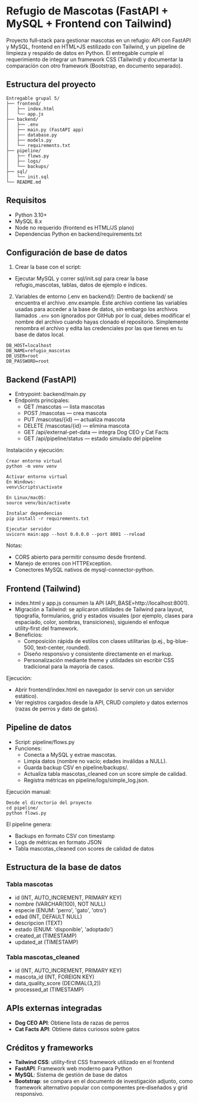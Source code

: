 # Refugio de Mascotas (FastAPI + MySQL + Frontend con Tailwind)

Proyecto full‑stack para gestionar mascotas en un refugio: API con FastAPI y MySQL, frontend en HTML+JS estilizado con Tailwind, y un pipeline de limpieza y respaldo de datos en Python. El entregable cumple el requerimiento de integrar un framework CSS (Tailwind) y documentar la comparación con otro framework (Bootstrap, en documento separado).

## Estructura del proyecto

```
Entregable grupal 5/
├── frontend/
│   ├── index.html
│   └── app.js
├── backend/
│   ├── .env
│   ├── main.py (FastAPI app)
│   ├── database.py
│   ├── models.py
│   └── requirements.txt
├── pipeline/
│   ├── flows.py
│   ├── logs/
│   └── backups/
├── sql/
│   └── init.sql
└── README.md
```

## Requisitos
- Python 3.10+
- MySQL 8.x
- Node no requerido (frontend es HTML/JS plano)
- Dependencias Python en backend/requirements.txt

## Configuración de base de datos
1) Crear la base con el script:
- Ejecutar MySQL y correr sql/init.sql para crear la base refugio_mascotas, tablas, datos de ejemplo e índices.

2) Variables de entorno (.env en backend/):
Dentro de backend/ se encuentra el archivo .env.example. Este archivo contiene las variables usadas para acceder a la base de datos, sin embargo los archivos llamados `.env` son ignorados por GitHub por lo cual, debes modificar el nombre del archivo cuando hayas clonado el repositorio.
Simplemente renombra el archivo y edita las credenciales por las que tienes en tu base de datos local.

```
DB_HOST=localhost
DB_NAME=refugio_mascotas
DB_USER=root
DB_PASSWORD=root
```

## Backend (FastAPI)
- Entrypoint: backend/main.py
- Endpoints principales:
  - GET /mascotas — lista mascotas
  - POST /mascotas — crea mascota
  - PUT /mascotas/{id} — actualiza mascota
  - DELETE /mascotas/{id} — elimina mascota
  - GET /api/external-pet-data — integra Dog CEO y Cat Facts
  - GET /api/pipeline/status — estado simulado del pipeline

Instalación y ejecución:

```
Crear entorno virtual
python -m venv venv

Activar entorno virtual
En Windows:
venv\Scripts\activate

En Linux/macOS:
source venv/bin/activate

Instalar dependencias
pip install -r requirements.txt

Ejecutar servidor
uvicorn main:app --host 0.0.0.0 --port 8001 --reload
```

Notas:
- CORS abierto para permitir consumo desde frontend.
- Manejo de errores con HTTPException.
- Conectores MySQL nativos de mysql-connector-python.

## Frontend (Tailwind)
- index.html y app.js consumen la API (API_BASE=http://localhost:8001).
- Migración a Tailwind: se aplicaron utilidades de Tailwind para layout, tipografía, formularios, grid y estados visuales (por ejemplo, clases para espaciado, color, sombras, transiciones), siguiendo el enfoque utility‑first del framework.
- Beneficios:
  - Composición rápida de estilos con clases utilitarias (p.ej., bg-blue-500, text-center, rounded).
  - Diseño responsivo y consistente directamente en el markup.
  - Personalización mediante theme y utilidades sin escribir CSS tradicional para la mayoría de casos.

Ejecución:
- Abrir frontend/index.html en navegador (o servir con un servidor estático).
- Ver registros cargados desde la API, CRUD completo y datos externos (razas de perros y dato de gatos).

## Pipeline de datos
- Script: pipeline/flows.py
- Funciones:
  - Conecta a MySQL y extrae mascotas.
  - Limpia datos (nombre no vacío; edades inválidas a NULL).
  - Guarda backup CSV en pipeline/backups/.
  - Actualiza tabla mascotas_cleaned con un score simple de calidad.
  - Registra métricas en pipeline/logs/simple_log.json.

Ejecución manual:

```
Desde el directorio del proyecto
cd pipeline/
python flows.py
```

El pipeline genera:
- Backups en formato CSV con timestamp
- Logs de métricas en formato JSON
- Tabla mascotas_cleaned con scores de calidad de datos

## Estructura de la base de datos

### Tabla mascotas
- id (INT, AUTO_INCREMENT, PRIMARY KEY)
- nombre (VARCHAR(100), NOT NULL)
- especie (ENUM: 'perro', 'gato', 'otro')
- edad (INT, DEFAULT NULL)
- descripcion (TEXT)
- estado (ENUM: 'disponible', 'adoptado')
- created_at (TIMESTAMP)
- updated_at (TIMESTAMP)

### Tabla mascotas_cleaned
- id (INT, AUTO_INCREMENT, PRIMARY KEY)
- mascota_id (INT, FOREIGN KEY)
- data_quality_score (DECIMAL(3,2))
- processed_at (TIMESTAMP)

## APIs externas integradas
- **Dog CEO API**: Obtiene lista de razas de perros
- **Cat Facts API**: Obtiene datos curiosos sobre gatos

## Créditos y frameworks
- **Tailwind CSS**: utility‑first CSS framework utilizado en el frontend
- **FastAPI**: Framework web moderno para Python
- **MySQL**: Sistema de gestión de base de datos
- **Bootstrap**: se compara en el documento de investigación adjunto, como framework alternativo popular con componentes pre‑diseñados y grid responsivo.

